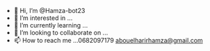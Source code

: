 - 👋 Hi, I’m @Hamza-bot23
- 👀 I’m interested in ...
- 🌱 I’m currently learning ...
- 💞️ I’m looking to collaborate on ...
- 📫 How to reach me ...0682097179 abouelharirhamza@gmail.com

<!---
Hamza-bot23/Hamza-bot23 is a ✨ special ✨ repository because its `README.md` (this file) appears on your GitHub profile.
You can click the Preview link to take a look at your changes.
--->
